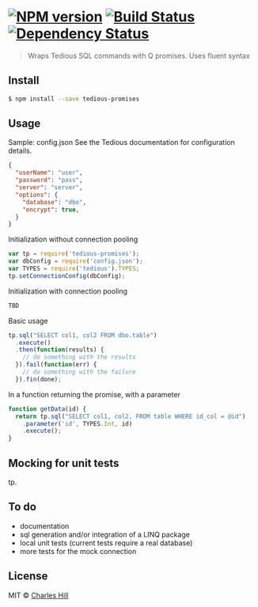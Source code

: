 #  [![NPM version][npm-image]][npm-url] [![Build Status][travis-image]][travis-url] [![Dependency Status][daviddm-image]][daviddm-url]

> Wraps Tedious SQL commands with Q promises.
> Uses fluent syntax 

## Install

```sh
$ npm install --save tedious-promises
```


## Usage

Sample: config.json See the Tedious documentation for configuration details.
```json
{
  "userName": "user",
  "password": "pass",
  "server": "server",
  "options": {
    "database": "dbo",
    "encrypt": true,
  }
}
```

Initialization without connection pooling
```js
var tp = require('tedious-promises');
var dbConfig = require('config.json');
var TYPES = require('tedious').TYPES;
tp.setConnectionConfig(dbConfig);
```

Initialization with connection pooling
```js
TBD
```

Basic usage
```js
tp.sql("SELECT col1, col2 FROM dbo.table")
  .execute()
  .then(function(results) {
    // do something with the results
  }).fail(function(err) {
    // do something with the failure
  }).fin(done);
```

In a function returning the promise, with a parameter
```js
function getData(id) {
  return tp.sql("SELECT col1, col2, FROM table WHERE id_col = @id")
    .parameter('id', TYPES.Int, id)
    .execute();
}
```

## Mocking for unit tests
tp.

## To do
* documentation
* sql generation and/or integration of a LINQ package
* local unit tests (current tests require a real database)
* more tests for the mock connection

## License

MIT © [Charles Hill](chillweb.net)


[npm-image]: https://badge.fury.io/js/tedious-promises.svg
[npm-url]: https://npmjs.org/package/tedious-promises
[travis-image]: https://travis-ci.org/chilltemp/tedious-promises.svg?branch=master
[travis-url]: https://travis-ci.org/chilltemp/tedious-promises
[daviddm-image]: https://david-dm.org/chilltemp/tedious-promises.svg?theme=shields.io
[daviddm-url]: https://david-dm.org/chilltemp/tedious-promises
